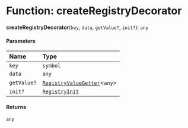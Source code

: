# Function: createRegistryDecorator

**createRegistryDecorator**(`key`, `data`, `getValue?`, `init?`): `any`

#### Parameters

| Name | Type |
| :------ | :------ |
| `key` | `symbol` |
| `data` | `any` |
| `getValue?` | [`RegistryValueGetter`](/auto-docs/editor/interfaces/RegistryValueGetter.md)<`any`> |
| `init?` | [`RegistryInit`](/auto-docs/editor/interfaces/RegistryInit.md) |

#### Returns

`any`
